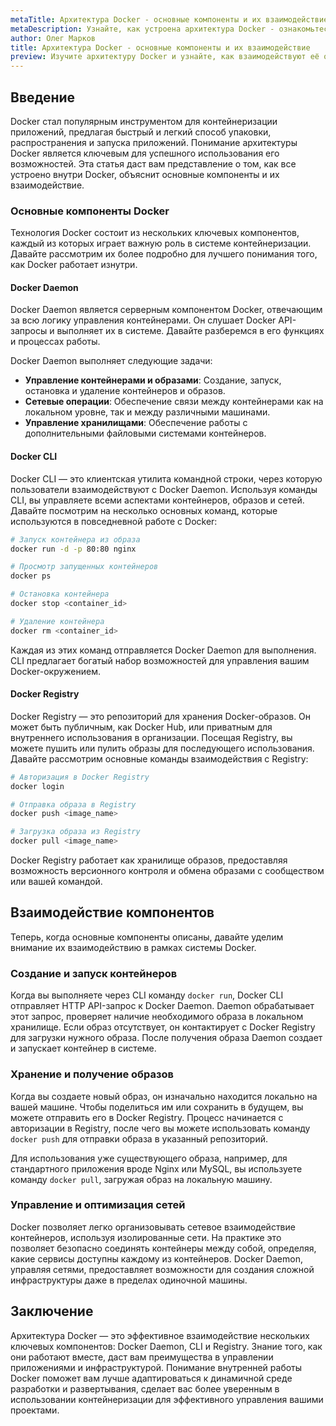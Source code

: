 ```yaml
---
metaTitle: Архитектура Docker - основные компоненты и их взаимодействие
metaDescription: Узнайте, как устроена архитектура Docker - ознакомьтесь с компонентами, такими как Docker Daemon, CLI и Registry, и их взаимодействием
author: Олег Марков
title: Архитектура Docker - основные компоненты и их взаимодействие
preview: Изучите архитектуру Docker и узнайте, как взаимодействуют её основные компоненты - Docker Daemon, CLI и Registry. Примеры и пояснения помогут понять назначение каждого из них
---
```


## Введение

Docker стал популярным инструментом для контейнеризации приложений, предлагая быстрый и легкий способ упаковки, распространения и запуска приложений. Понимание архитектуры Docker является ключевым для успешного использования его возможностей. Эта статья даст вам представление о том, как все устроено внутри Docker, объяснит основные компоненты и их взаимодействие.

### Основные компоненты Docker

Технология Docker состоит из нескольких ключевых компонентов, каждый из которых играет важную роль в системе контейнеризации. Давайте рассмотрим их более подробно для лучшего понимания того, как Docker работает изнутри.

#### Docker Daemon

Docker Daemon является серверным компонентом Docker, отвечающим за всю логику управления контейнерами. Он слушает Docker API-запросы и выполняет их в системе. Давайте разберемся в его функциях и процессах работы.

Docker Daemon выполняет следующие задачи:

- **Управление контейнерами и образами**: Создание, запуск, остановка и удаление контейнеров и образов.
- **Сетевые операции**: Обеспечение связи между контейнерами как на локальном уровне, так и между различными машинами.
- **Управление хранилищами**: Обеспечение работы с дополнительными файловыми системами контейнеров.

#### Docker CLI

Docker CLI — это клиентская утилита командной строки, через которую пользователи взаимодействуют с Docker Daemon. Используя команды CLI, вы управляете всеми аспектами контейнеров, образов и сетей. Давайте посмотрим на несколько основных команд, которые используются в повседневной работе с Docker:

```bash
# Запуск контейнера из образа
docker run -d -p 80:80 nginx

# Просмотр запущенных контейнеров
docker ps

# Остановка контейнера
docker stop <container_id>

# Удаление контейнера
docker rm <container_id>
```

Каждая из этих команд отправляется Docker Daemon для выполнения. CLI предлагает богатый набор возможностей для управления вашим Docker-окружением.

#### Docker Registry

Docker Registry — это репозиторий для хранения Docker-образов. Он может быть публичным, как Docker Hub, или приватным для внутреннего использования в организации. Посещая Registry, вы можете пушить или пулить образы для последующего использования. Давайте рассмотрим основные команды взаимодействия с Registry:

```bash
# Авторизация в Docker Registry
docker login

# Отправка образа в Registry
docker push <image_name>

# Загрузка образа из Registry
docker pull <image_name>
```

Docker Registry работает как хранилище образов, предоставляя возможность версионного контроля и обмена образами с сообществом или вашей командой.

## Взаимодействие компонентов

Теперь, когда основные компоненты описаны, давайте уделим внимание их взаимодействию в рамках системы Docker.

### Создание и запуск контейнеров

Когда вы выполняете через CLI команду `docker run`, Docker CLI отправляет HTTP API-запрос к Docker Daemon. Daemon обрабатывает этот запрос, проверяет наличие необходимого образа в локальном хранилище. Если образ отсутствует, он контактирует с Docker Registry для загрузки нужного образа. После получения образа Daemon создает и запускает контейнер в системе.

### Хранение и получение образов

Когда вы создаете новый образ, он изначально находится локально на вашей машине. Чтобы поделиться им или сохранить в будущем, вы можете отправить его в Docker Registry. Процесс начинается с авторизации в Registry, после чего вы можете использовать команду `docker push` для отправки образа в указанный репозиторий.

Для использования уже существующего образа, например, для стандартного приложения вроде Nginx или MySQL, вы используете команду `docker pull`, загружая образ на локальную машину.

### Управление и оптимизация сетей

Docker позволяет легко организовывать сетевое взаимодействие контейнеров, используя изолированные сети. На практике это позволяет безопасно соединять контейнеры между собой, определяя, какие сервисы доступны каждому из контейнеров. Docker Daemon, управляя сетями, предоставляет возможности для создания сложной инфраструктуры даже в пределах одиночной машины.

## Заключение

Архитектура Docker — это эффективное взаимодействие нескольких ключевых компонентов: Docker Daemon, CLI и Registry. Знание того, как они работают вместе, даст вам преимущества в управлении приложениями и инфраструктурой. Понимание внутренней работы Docker поможет вам лучше адаптироваться к динамичной среде разработки и развертывания, сделает вас более уверенным в использовании контейнеризации для эффективного управления вашими проектами.